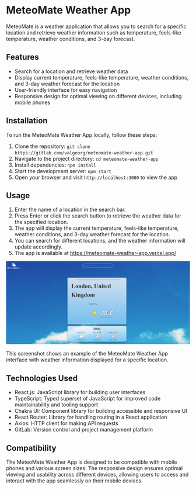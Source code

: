 # MeteoMate Weather App

MeteoMate is a weather application that allows you to search for a specific location and retrieve weather information such as temperature, feels-like temperature, weather conditions, and 3-day forecast.

## Features

- Search for a location and retrieve weather data
- Display current temperature, feels-like temperature, weather conditions, and 3-day weather forecast for the location
- User-friendly interface for easy navigation
- Responsive design for optimal viewing on different devices, including mobile phones

## Installation

To run the MeteoMate Weather App locally, follow these steps:

1. Clone the repository: `git clone https://gitlab.com/valgeorg/meteomate-weather-app.git`
2. Navigate to the project directory: `cd meteomate-weather-app`
3. Install dependencies: `npm install`
4. Start the development server: `npm start`
5. Open your browser and visit `http://localhost:3000` to view the app

## Usage

1. Enter the name of a location in the search bar.
2. Press Enter or click the search button to retrieve the weather data for the specified location.
3. The app will display the current temperature, feels-like temperature, weather conditions, and 3-day weather forecast for the location.
4. You can search for different locations, and the weather information will update accordingly.
5. The app is available at https://meteomate-weather-app.vercel.app/

![MeteoMate Weather App Screenshot](/meteo-mate/src/assets/images/MeteoMate.PNG)

This screenshot shows an example of the MeteoMate Weather App interface with weather information displayed for a specific location.

## Technologies Used

- React.js: JavaScript library for building user interfaces
- TypeScript: Typed superset of JavaScript for improved code maintainability and tooling support
- Chakra UI: Component library for building accessible and responsive UI
- React Router: Library for handling routing in a React application
- Axios: HTTP client for making API requests
- GitLab: Version control and project management platform

## Compatibility

The MeteoMate Weather App is designed to be compatible with mobile phones and various screen sizes. The responsive design ensures optimal viewing and usability across different devices, allowing users to access and interact with the app seamlessly on their mobile devices.

